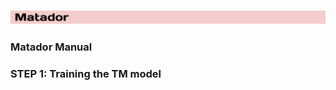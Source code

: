 ### <img src="/images/banner.png" width=1020/>

### Matador Manual 

### STEP 1: Training the TM model
